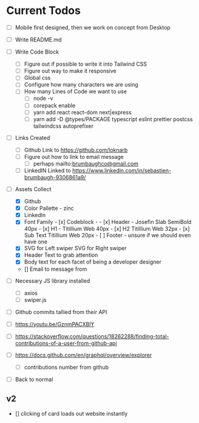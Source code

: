 # **Current Todos**

- [ ] Mobile first designed, then we work on concept from Desktop
- [ ] Write README.md
- [ ] Write Code Block
  - [ ] Figure out if possible to write it into Tailwind CSS
  - [ ] Figure out way to make it responsive 
  - [ ] Global css 
  - [ ] Configure how many characters we are using
  - [ ] How many Lines of Code we want to use
    - [ ] node -v 
    - [ ] corepack enable
    - [ ] yarn add react react-dom next|express
    - [ ] yarn add -D @types/PACKAGE typescript eslint prettier postcss tailwindcss autoprefixer
- [ ] Links Created
  - [ ] Github Link to https://github.com/loknarb
  - [ ] Figure out how to link to email message
    - [ ] perhaps mailto:brumbaughco@gmail.com
  - [ ] LinkedIN Linked to https://www.linkedin.com/in/sebastien-brumbaugh-9306861a9/ 
- [ ] Assets Collect
  - [x] Github
  - [x] Color Pallette  - zinc
  - [x] LinkedIn
  - [x] Font Family 
      <link rel="preconnect" href="https://fonts.googleapis.com">
      <link rel="preconnect" href="https://fonts.gstatic.com" crossorigin>
      <link href="https://fonts.googleapis.com/css2?family=Space+Mono:ital,wght@0,400;0,700;1,400&display=swap" rel="stylesheet"> 
      <link href="https://fonts.googleapis.com/css2?family=Josefin+Slab:wght@600&display=swap" rel="stylesheet"> 
      <link href="https://fonts.googleapis.com/css2?family=Titillium+Web:wght@400;700&display=swap" rel="stylesheet"> 
    - [x] Codeblock - 
    - [x] Header - Josefin Slab SemiBold 40px 
    - [x] H1 - Titillium Web 40px
    - [x] H2  Titillium Web 32px
    - [x] Sub Text Titillium Web 20px
    - [ ] Footer - unsure if we should even have one
  - [x] SVG for Left swiper SVG for Right swiper
  - [x] Header Text to grab attention
  - [x] Body text for each facet of being a developer designer
  - [] Email to message from
- [ ] Necessary JS library installed
  - [ ] axios
  - [ ] swiper.js

- [ ] Github commits tallied from their API
- [ ] https://youtu.be/GznmPACXBlY
- [ ] https://stackoverflow.com/questions/18262288/finding-total-contributions-of-a-user-from-github-api
- [ ] https://docs.github.com/en/graphql/overview/explorer
  - [ ] contributions number from github
- [ ] Back to normal 









## v2 
- [] clicking of card loads out website instantly